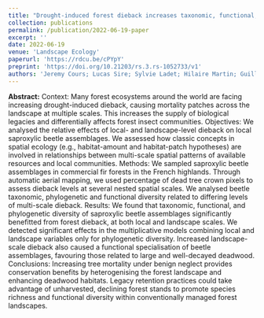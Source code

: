 ```yaml
---
title: "Drought-induced forest dieback increases taxonomic, functional, and phylogenetic diversity of saproxylic beetles at both local and landscape scales"
collection: publications
permalink: /publication/2022-06-19-paper
excerpt: ''
date: 2022-06-19
venue: 'Landscape Ecology'
paperurl: 'https://rdcu.be/cPYpY'
preprint: 'https://doi.org/10.21203/rs.3.rs-1052733/v1'
authors: 'Jeremy Cours; Lucas Sire; Sylvie Ladet; Hilaire Martin; Guillem Parmain; Laurent Larrieu; Carl Moliard; Carlos Lopez-Vaamonde; Christophe Bouget'
---
```


**Abstract:** Context:
Many forest ecosystems around the world are facing increasing drought-induced dieback, causing mortality patches across the landscape at multiple scales. This increases the supply of biological legacies and differentially affects forest insect communities.
Objectives:
We analysed the relative effects of local- and landscape-level dieback on local saproxylic beetle assemblages. We assessed how classic concepts in spatial ecology (e.g., habitat-amount and habitat-patch hypotheses) are involved in relationships between multi-scale spatial patterns of available resources and local communities.
Methods:
We sampled saproxylic beetle assemblages in commercial fir forests in the French highlands. Through automatic aerial mapping, we used percentage of dead tree crown pixels to assess dieback levels at several nested spatial scales. We analysed beetle taxonomic, phylogenetic and functional diversity related to differing levels of multi-scale dieback.
Results:
We found that taxonomic, functional, and phylogenetic diversity of saproxylic beetle assemblages significantly benefitted from forest dieback, at both local and landscape scales. We detected significant effects in the multiplicative models combining local and landscape variables only for phylogenetic diversity. Increased landscape-scale dieback also caused a functional specialisation of beetle assemblages, favouring those related to large and well-decayed deadwood.
Conclusions:
Increasing tree mortality under benign neglect provides conservation benefits by heterogenising the forest landscape and enhancing deadwood habitats. Legacy retention practices could take advantage of unharvested, declining forest stands to promote species richness and functional diversity within conventionally managed forest landscapes.
